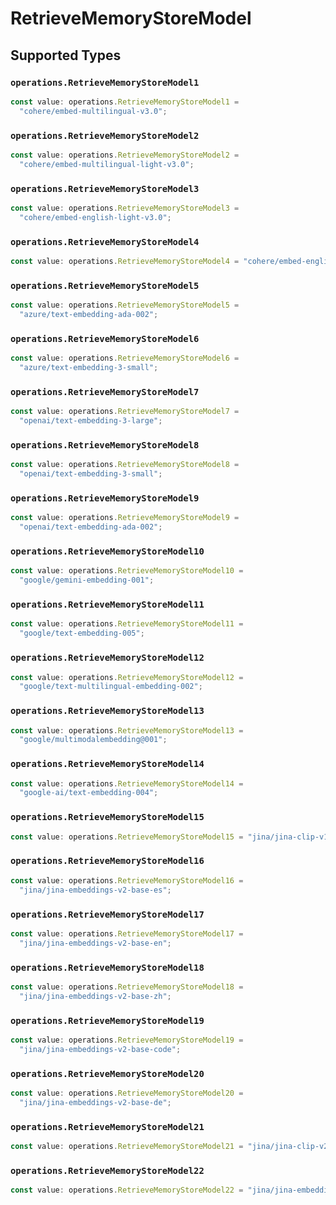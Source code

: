 # RetrieveMemoryStoreModel


## Supported Types

### `operations.RetrieveMemoryStoreModel1`

```typescript
const value: operations.RetrieveMemoryStoreModel1 =
  "cohere/embed-multilingual-v3.0";
```

### `operations.RetrieveMemoryStoreModel2`

```typescript
const value: operations.RetrieveMemoryStoreModel2 =
  "cohere/embed-multilingual-light-v3.0";
```

### `operations.RetrieveMemoryStoreModel3`

```typescript
const value: operations.RetrieveMemoryStoreModel3 =
  "cohere/embed-english-light-v3.0";
```

### `operations.RetrieveMemoryStoreModel4`

```typescript
const value: operations.RetrieveMemoryStoreModel4 = "cohere/embed-english-v3.0";
```

### `operations.RetrieveMemoryStoreModel5`

```typescript
const value: operations.RetrieveMemoryStoreModel5 =
  "azure/text-embedding-ada-002";
```

### `operations.RetrieveMemoryStoreModel6`

```typescript
const value: operations.RetrieveMemoryStoreModel6 =
  "azure/text-embedding-3-small";
```

### `operations.RetrieveMemoryStoreModel7`

```typescript
const value: operations.RetrieveMemoryStoreModel7 =
  "openai/text-embedding-3-large";
```

### `operations.RetrieveMemoryStoreModel8`

```typescript
const value: operations.RetrieveMemoryStoreModel8 =
  "openai/text-embedding-3-small";
```

### `operations.RetrieveMemoryStoreModel9`

```typescript
const value: operations.RetrieveMemoryStoreModel9 =
  "openai/text-embedding-ada-002";
```

### `operations.RetrieveMemoryStoreModel10`

```typescript
const value: operations.RetrieveMemoryStoreModel10 =
  "google/gemini-embedding-001";
```

### `operations.RetrieveMemoryStoreModel11`

```typescript
const value: operations.RetrieveMemoryStoreModel11 =
  "google/text-embedding-005";
```

### `operations.RetrieveMemoryStoreModel12`

```typescript
const value: operations.RetrieveMemoryStoreModel12 =
  "google/text-multilingual-embedding-002";
```

### `operations.RetrieveMemoryStoreModel13`

```typescript
const value: operations.RetrieveMemoryStoreModel13 =
  "google/multimodalembedding@001";
```

### `operations.RetrieveMemoryStoreModel14`

```typescript
const value: operations.RetrieveMemoryStoreModel14 =
  "google-ai/text-embedding-004";
```

### `operations.RetrieveMemoryStoreModel15`

```typescript
const value: operations.RetrieveMemoryStoreModel15 = "jina/jina-clip-v1";
```

### `operations.RetrieveMemoryStoreModel16`

```typescript
const value: operations.RetrieveMemoryStoreModel16 =
  "jina/jina-embeddings-v2-base-es";
```

### `operations.RetrieveMemoryStoreModel17`

```typescript
const value: operations.RetrieveMemoryStoreModel17 =
  "jina/jina-embeddings-v2-base-en";
```

### `operations.RetrieveMemoryStoreModel18`

```typescript
const value: operations.RetrieveMemoryStoreModel18 =
  "jina/jina-embeddings-v2-base-zh";
```

### `operations.RetrieveMemoryStoreModel19`

```typescript
const value: operations.RetrieveMemoryStoreModel19 =
  "jina/jina-embeddings-v2-base-code";
```

### `operations.RetrieveMemoryStoreModel20`

```typescript
const value: operations.RetrieveMemoryStoreModel20 =
  "jina/jina-embeddings-v2-base-de";
```

### `operations.RetrieveMemoryStoreModel21`

```typescript
const value: operations.RetrieveMemoryStoreModel21 = "jina/jina-clip-v2";
```

### `operations.RetrieveMemoryStoreModel22`

```typescript
const value: operations.RetrieveMemoryStoreModel22 = "jina/jina-embeddings-v3";
```

